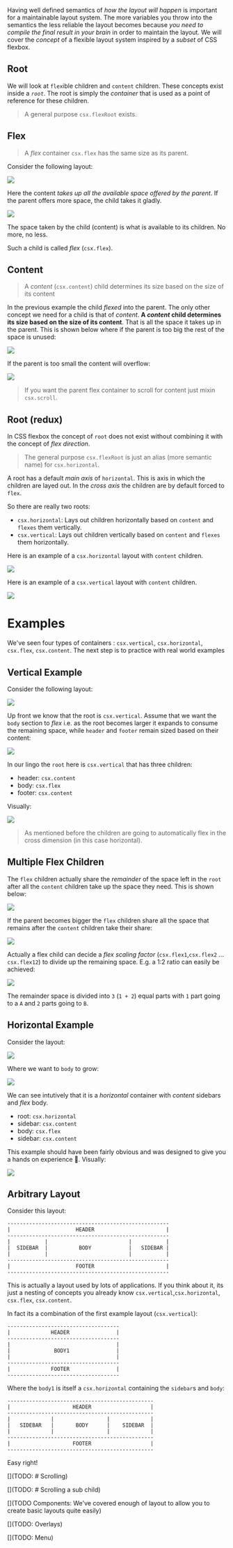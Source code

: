 Having well defined semantics of *how the layout will happen* is important for a maintainable layout system. The more variables you throw into the semantics the less reliable the layout becomes because *you need to compile the final result in your brain* in order to maintain the layout. We will cover the *concept* of a flexible layout system inspired by a *subset* of CSS flexbox.

## Root
We will look at `flex`ible children and `content` children. These concepts exist inside a *`root`*. The root is simply the *container* that is used as a point of reference for these children.

> A general purpose `csx.flexRoot` exists.

## Flex
> A *flex* container `csx.flex` has the same size as its parent.

Consider the following layout:

![](/images/book/flex/flex-small.png)

Here the content *takes up all the available space offered by the parent*. If the parent offers more space, the child takes it gladly.

![](/images/book/flex/flex-large.png)

The space taken by the child (content) is what is available to its children. No more, no less.

Such a child is called *flex* (`csx.flex`).

## Content
> A *content* (`csx.content`) child determines its size based on the size of its content

In the previous example the child *flexed* into the parent. The only other concept we need for a child is that of *content*. **A *content* child determines its size based on the size of its content**. That is all the space it takes up in the parent. This is shown below where if the parent is too big the rest of the space is unused:

![](/images/book/flex/content-unused.png)

If the parent is too small the content will overflow:

![](/images/book/flex/content-overflow.png)

> If you want the parent flex container to scroll for content just mixin `csx.scroll`.

## Root (redux)

In CSS flexbox the concept of `root` does not exist without combining it with the concept of *flex direction*.

> The general purpose `csx.flexRoot` is just an alias (more semantic name) for `csx.horizontal`.

A root has a default *main axis* of `horizontal`. This is axis in which the children are layed out. In the *cross axis* the children are by default forced to `flex`.

So there are really two roots:
* `csx.horizontal`: Lays out children horizontally based on `content` and `flexes` them vertically.
* `csx.vertical`: Lays out children vertically based on `content` and `flexes` them horizontally.

Here is an example of a `csx.horizontal` layout with `content` children.

![](/images/book/flex/horizontal.png)

Here is an example of a `csx.vertical` layout with `content` children.

![](/images/book/flex/vertical.png)

# Examples
We've seen four types of containers : `csx.vertical`, `csx.horizontal`, `csx.flex`, `csx.content`. The next step is to practice with real world examples

## Vertical Example
Consider the following layout:

![](/images/book/flex/vertical-small.png)

Up front we know that the root is `csx.vertical`. Assume that we want the `body` section to *flex* i.e. as the root becomes larger it expands to consume the remaining space, while `header` and `footer` remain sized based on their content:

![](/images/book/flex/vertical-large.png)

In our lingo the `root` here is `csx.vertical` that has three children:

* header: `csx.content`
* body: `csx.flex`
* footer: `csx.content`

Visually: 

![](/images/book/flex/vertical-solution.png)

> As mentioned before the children are going to automatically flex in the cross dimension (in this case horizontal).

## Multiple Flex Children
The `flex` children actually share the *remainder* of the space left in the `root` after all the `content` children take up the space they need. This is shown below:

![](/images/book/flex/multiple-flex-small.png)

If the parent becomes bigger the `flex` children share all the space that remains after the `content` children take their share:

![](/images/book/flex/multiple-flex-large.png)

Actually a flex child can decide a *flex scaling factor* (`csx.flex1`,`csx.flex2` ... `csx.flex12`) to divide up the remaining space. E.g. a 1:2 ratio can easily be achieved:

![](/images/book/flex/multiple-flex-scaling.png)

The remainder space is divided into `3` (`1 + 2`) equal parts with `1` part going to a `A` and `2` parts going to `B`.

## Horizontal Example

Consider the layout:

![](/images/book/flex/horizontal-small.png)

Where we want to `body` to grow:

![](/images/book/flex/horizontal-large.png)

We can see intutively that it is a *horizontal* container with *content* sidebars and *flex* body.  

* root: `csx.horizontal`
* sidebar: `csx.content`
* body: `csx.flex`
* sidebar: `csx.content`

This example should have been fairly obvious and was designed to give you a hands on experience 🌹. Visually:

![](/images/book/flex/horizontal-solution.png)

## Arbitrary Layout
Consider this layout:

```
----------------------------------------------------
|                     HEADER                       |
----------------------------------------------------
|           |                          |           |
|  SIDEBAR  |          BODY            |   SIDEBAR |
|           |                          |           |
----------------------------------------------------
|                     FOOTER                       |
----------------------------------------------------
```
This is actually a layout used by lots of applications. If you think about it, its just a nesting of concepts you already know `csx.vertical`,`csx.horizontal`, `csx.flex`, `csx.content`.

In fact its a combination of the first example layout (`csx.vertical`):

```
------------------------------------
|             HEADER               |
------------------------------------
|                                  |
|              BODY1               |
|                                  |
------------------------------------
|             FOOTER               |
------------------------------------
```

Where the `body1` is itself a `csx.horizontal` containing the `sidebar`s and `body`:

```
-----------------------------------------------
|                    HEADER                   |
-----------------------------------------------
|             |                 |             |
|   SIDEBAR   |       BODY      |    SIDEBAR  |
|             |                 |             |
-----------------------------------------------
|                    FOOTER                   |
-----------------------------------------------
```
Easy right!

[](TODO: # Scrolling)

[](TODO: # Scrolling a sub child)

[](TODO Components: We've covered enough of layout to allow you to create basic layouts quite easily)

[](TODO: Overlays)

[](TODO: Menu)
